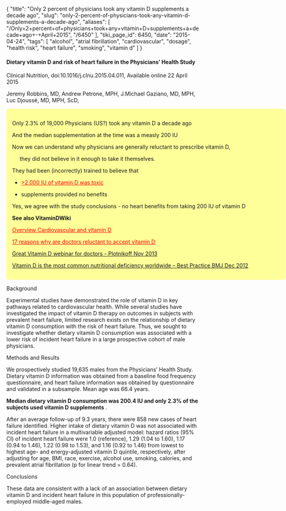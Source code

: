 {
    "title": "Only 2 percent of physicians took any vitamin D supplements a decade ago",
    "slug": "only-2-percent-of-physicians-took-any-vitamin-d-supplements-a-decade-ago",
    "aliases": [
        "/Only+2+percent+of+physicians+took+any+vitamin+D+supplements+a+decade+ago+-+April+2015",
        "/6450"
    ],
    "tiki_page_id": 6450,
    "date": "2015-04-24",
    "tags": [
        "alcohol",
        "atrial fibrillation",
        "cardiovascular",
        "dosage",
        "health risk",
        "heart failure",
        "smoking",
        "vitamin d"
    ]
}


#### Dietary vitamin D and risk of heart failure in the Physicians’ Health Study

Clinical Nutrition, doi:10.1016/j.clnu.2015.04.011, Available online 22 April 2015 

Jeremy Robbins, MD, Andrew Petrone, MPH, J.Michael Gaziano, MD, MPH, Luc Djoussé, MD, MPH, ScD, 

<div class="border" style="background-color:#FF9;padding:15px;margin:10px 0;border-radius:5px;width:700px">

Only 2.3% of  19,000 Physicians (US?) took any vitamin D a decade ago

And the median supplementation at the time was a measly 200 IU

Now we can understand why physicians are generally reluctant to prescribe vitamin D, 

&nbsp; &nbsp; &nbsp;they did not believe in it enough to take it themselves.  

They had been (incorrectly) trained to believe that  

* <a href="/posts/myth-for-50-years-2000-iu-of-vitamin-d-is-toxic-still-taught-as-fact-in-2010" style="color: red; text-decoration: underline;" title="This post/category does not exist yet: Myth for 50 years: 2000 IU of vitamin D is toxic - still taught as fact in 2010">>2,000 IU of vitamin D was toxic</a>

* supplements provided no benefits

Yes, we agree with the study conclusions - no heart benefits from taking 200 IU of vitamin D

 **See also VitaminDWiki** 

<a href="/posts/overview-cardiovascular-and-vitamin-d" style="color: red; text-decoration: underline;" title="This post/category does not exist yet: Overview Cardiovascular and vitamin D">Overview Cardiovascular and vitamin D</a>

<a href="/posts/17-reasons-why-are-doctors-reluctant-to-accept-vitamin-d" style="color: red; text-decoration: underline;" title="This post/category does not exist yet: 17 reasons why are doctors reluctant to accept vitamin D">17 reasons why are doctors reluctant to accept vitamin D</a>

[Great Vitamin D webinar for doctors - Plotnikoff Nov 2013](/posts/great-vitamin-d-webinar-for-doctors-plotnikoff)

[Vitamin D is the most common nutritional deficiency worldwide – Best Practice BMJ Dec 2012](/posts/vitamin-d-is-the-most-common-nutritional-deficiency-worldwide-best-practice-bmj)

</div>

Background

Experimental studies have demonstrated the role of vitamin D in key pathways related to cardiovascular health. While several studies have investigated the impact of vitamin D therapy on outcomes in subjects with prevalent heart failure, limited research exists on the relationship of dietary vitamin D consumption with the risk of heart failure. Thus, we sought to investigate whether dietary vitamin D consumption was associated with a lower risk of incident heart failure in a large prospective cohort of male physicians.

Methods and Results

We prospectively studied 19,635 males from the Physicians’ Health Study. Dietary vitamin D information was obtained from a baseline food frequency questionnaire, and heart failure information was obtained by questionnaire and validated in a subsample. Mean age was 66.4 years. 

 **Median dietary vitamin D consumption was 200.4 IU and only 2.3% of the subjects used vitamin D supplements** . 

After an average follow-up of 9.3 years, there were 858 new cases of heart failure identified. Higher intake of dietary vitamin D was not associated with incident heart failure in a multivariable adjusted model: hazard ratios (95% CI) of incident heart failure were 1.0 (reference), 1.29 (1.04 to 1.60), 1.17 (0.94 to 1.46), 1.22 (0.98 to 1.53), and 1.16 (0.92 to 1.46) from lowest to highest age- and energy-adjusted vitamin D quintile, respectively, after adjusting for age, BMI, race, exercise, alcohol use, smoking, calories, and prevalent atrial fibrillation (p for linear trend = 0.64).

Conclusions

These data are consistent with a lack of an association between dietary vitamin D and incident heart failure in this population of professionally-employed middle-aged males.